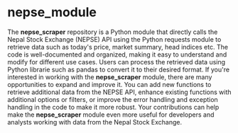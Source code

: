 # nepse_module
The **nepse_scraper** repository is a Python module that directly calls the Nepal Stock Exchange (NEPSE) API using the Python requests module to retrieve data such as today's price, market summary, head indices etc. The code is well-documented and organized, making it easy to understand and modify for different use cases. Users can process the retrieved data using Python librarie such as pandas to convert it to their desired format. If you're interested in working with the **nepse_scraper** module, there are many opportunities to expand and improve it. You can add new functions to retrieve additional data from the NEPSE API, enhance existing functions with additional options or filters, or improve the error handling and exception handling in the code to make it more robust. Your contributions can help make the **nepse_scraper** module even more useful for developers and analysts working with data from the Nepal Stock Exchange.